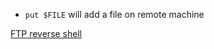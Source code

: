 - `put $FILE` will add a file on remote machine

[FTP reverse shell](https://www.geeksforgeeks.org/shell-script-to-put-file-in-a-ftp-server/)